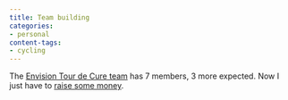 ```yaml
---
title: Team building
categories:
- personal
content-tags:
- cycling
---
```


The [Envision Tour de Cure team][1] has 7 members, 3 more expected.  Now I just have to [raise some money][2].

   [1]: http://main.diabetes.org/site/TR?pg=team&fr_id=1081&team_id=2680
   [2]: https://secure2.convio.net/adap/site/Donation?ACTION=SHOW_DONATION_OPTIONS&CAMPAIGN_ID=1048&PROXY_ID=1618868&FR_ID=1081
